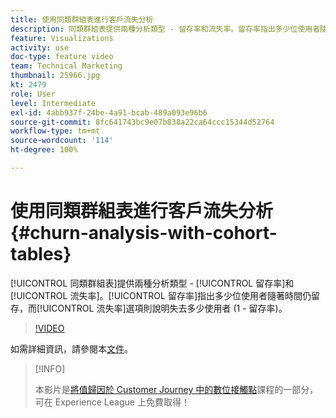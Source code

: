 ```yaml
---
title: 使用同類群組表進行客戶流失分析
description: 同類群組表提供兩種分析類型 - 留存率和流失率。留存率指出多少位使用者隨著時間仍留存，而流失率選項則說明失去多少使用者 (1 - 留存率)。
feature: Visualizations
activity: use
doc-type: feature video
team: Technical Marketing
thumbnail: 25966.jpg
kt: 2479
role: User
level: Intermediate
exl-id: 4abb937f-24be-4a91-bcab-489a093e96b6
source-git-commit: 8fc641743bc9e07b838a22ca64ccc15344d52764
workflow-type: tm+mt
source-wordcount: '114'
ht-degree: 100%

---
```


# 使用同類群組表進行客戶流失分析 {#churn-analysis-with-cohort-tables}

[!UICONTROL 同類群組表]提供兩種分析類型 - [!UICONTROL 留存率]和[!UICONTROL 流失率]。[!UICONTROL 留存率]指出多少位使用者隨著時間仍留存，而[!UICONTROL 流失率]選項則說明失去多少使用者 (1 - 留存率)。

>[!VIDEO](https://video.tv.adobe.com/v/25966/?quality=12&learn=on)

如需詳細資訊，請參閱本[文件](https://experienceleague.adobe.com/docs/analytics/analyze/analysis-workspace/visualizations/cohort-table/cohort-analysis.html?lang=zh-Hant)。

>[!INFO]
>
> 本影片是[將值歸因於 Customer Journey 中的數位接觸點](https://experienceleague.adobe.com/?recommended=Analytics-U-1-2020.2)課程的一部分，可在 Experience League 上免費取得！
